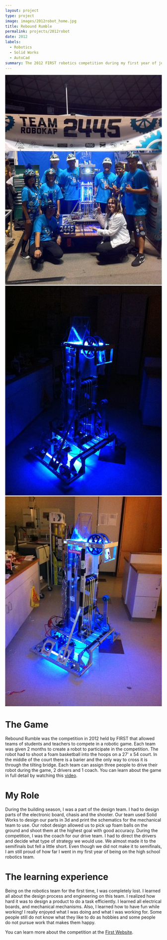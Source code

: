 ```yaml
---
layout: project
type: project
image: images/2012robot_home.jpg
title: Rebound Rumble
permalink: projects/2012robot
date: 2012
labels:
  - Robotics
  - Solid Works
  - AutoCad
summary: The 2012 FIRST robotics competition during my first year of joining the team!
---
```


<div class="ui medium left floated rounded image">
  <img class="ui image" src="../images/2012team2445.jpg">
  <img class="ui image" src="../images/2012robotDark.jpg">
  <img class="ui image" src="../images/2012robotLight.jpg">
</div>

# The Game

Rebound Rumble was the competition in 2012 held by FIRST that allowed teams of students and teachers to compete in a robotic game. Each team was given 2 months to create a robot to participate in the competition. The robot had to shoot a foam basketball into the hoops on a 27' x 54 court. In the middle of the court there is a barier and the only way to cross it is through the tilting bridge. Each team can assign three people to drive their robot during the game, 2 drivers and 1 coach. You can learn about the game in full detail by watching this [video](https://www.youtube.com/watch?v=nOXsdhZZSdM&list=PL926CA30C6E7D9DCF&index=18).

# My Role

During the building season, I was a part of the design team. I had to design parts of the electronic board, chasis and the shooter. Our team used Solid Works to design our parts in 3d and print the schematics for the mechanical team to use. Our robot design allowed us to pick up foam balls on the ground and shoot them at the highest goal with good accuracy. During the competition, I was the coach for our drive team. I had to direct the drivers and decide what type of strategy we would use. We almost made it to the semifinals but fell a little short. Even though we did not make it to semifinals, I am still proud of how far I went in my first year of being on the high school robotics team.

# The learning experience

Being on the robotics team for the first time, I was completely lost. I learned all about the design process and engineering on this team. I realized how hard it was to design a product to do a task efficiently. I learned all electrical boards, and mechanical mechanisms. Also, I learned how to have fun while working! I really enjoyed what I was doing and what I was working for. Some people still do not know what they like to do as hobbies and some people do not pursue work that makes them happy.

You can learn more about the competition at the [First Website](http://www.firstinspires.org/robotics/frc).
